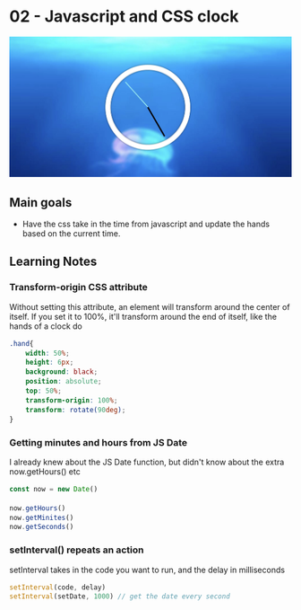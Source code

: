 # 02 - Javascript and CSS clock
![](./screenshot2.jpg)

## Main goals

- Have the css take in the time from javascript and update the hands based on the current time.

## Learning Notes
### Transform-origin CSS attribute
Without setting this attribute, an element will transform around the center of itself. If you set it to 100%, it'll transform around the end of itself, like the hands of a clock do
```css
.hand{
    width: 50%;
    height: 6px;
    background: black;
    position: absolute;
    top: 50%;
    transform-origin: 100%;
    transform: rotate(90deg);
}
```

### Getting minutes and hours from JS Date
I already knew about the JS Date function, but didn't know about the extra now.getHours() etc
``` javascript
const now = new Date()

now.getHours()
now.getMinites()
now.getSeconds()
```

### setInterval() repeats an action
setInterval takes in the code you want to run, and the delay in milliseconds
``` javascript
setInterval(code, delay)
setInterval(setDate, 1000) // get the date every second
```
